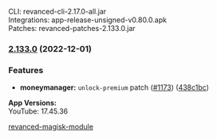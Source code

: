 CLI: revanced-cli-2.17.0-all.jar  
Integrations: app-release-unsigned-v0.80.0.apk  
Patches: revanced-patches-2.133.0.jar  

### [2.133.0](https://github.com/revanced/revanced-patches/compare/v2.132.0...v2.133.0) (2022-12-01)
### Features
* **moneymanager:** `unlock-premium` patch ([#1173](https://github.com/revanced/revanced-patches/issues/1173)) ([438c1bc](https://github.com/revanced/revanced-patches/commit/438c1bca684c7d47bd5a401b4dccbaddef604650))

  
**App Versions:**  
YouTube: 17.45.36  

[revanced-magisk-module](https://github.com/j-hc/revanced-magisk-module)  
